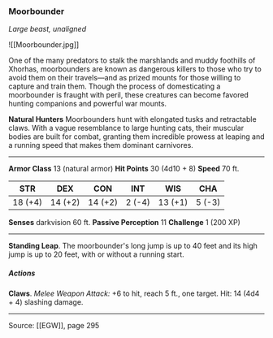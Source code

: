 ### Moorbounder
_Large beast, unaligned_

![[Moorbounder.jpg]]

One of the many predators to stalk the marshlands and muddy foothills of Xhorhas, moorbounders are known as dangerous killers to those who try to avoid them on their travels—and as prized mounts for those willing to capture and train them. Though the process of domesticating a moorbounder is fraught with peril, these creatures can become favored hunting companions and powerful war mounts.

**Natural Hunters** Moorbounders hunt with elongated tusks and retractable claws. With a vague resemblance to large hunting cats, their muscular bodies are built for combat, granting them incredible prowess at leaping and a running speed that makes them dominant carnivores.





---

**Armor Class** 13 (natural armor)
**Hit Points** 30 (4d10 + 8)
**Speed** 70 ft.

| STR     | DEX     | CON     | INT     | WIS     | CHA     |
|---------|---------|---------|---------|---------|---------|
| 18 (+4) | 14 (+2) | 14 (+2) | 2 (-4) | 13 (+1) | 5 (-3) |

**Senses** darkvision 60 ft.
**Passive Perception** 11
**Challenge** 1 (200 XP)

---

**Standing Leap**. The moorbounder's long jump is up to 40 feet and its high jump is up to 20 feet, with or without a running start.

##### Actions
**Claws**. _Melee Weapon Attack:_ +6 to hit, reach 5 ft., one target. Hit: 14 (4d4 + 4) slashing damage.


---

Source: [[EGW]], page 295